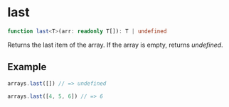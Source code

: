 # last

```ts
function last<T>(arr: readonly T[]): T | undefined
```

Returns the last item of the array. If the array is empty, returns *undefined*.

## Example

```ts
arrays.last([]) // => undefined
```

```ts
arrays.last([4, 5, 6]) // => 6
```
